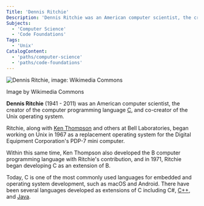 ```yaml
---
Title: 'Dennis Ritchie'
Description: 'Dennis Ritchie was an American computer scientist, the creator of the computer programming language C, and co-creator of the Unix operating system.'
Subjects:
  - 'Computer Science'
  - 'Code Foundations'
Tags:
  - 'Unix'
CatalogContent:
  - 'paths/computer-science'
  - 'paths/code-foundations'
---
```


![Dennis Ritchie, image: Wikimedia Commons](https://raw.githubusercontent.com/Codecademy/docs/main/media/dennis_ritchie.png)

Image by Wikimedia Commons

**Dennis Ritchie** (1941 - 2011) was an American computer scientist, the creator of the computer programming language [C](https://www.codecademy.com/resources/docs/c), and co-creator of the Unix operating system.

Ritchie, along with [Ken Thompson](https://www.codecademy.com/resources/docs/general/ken-thompson) and others at Bell Laboratories, began working on Unix in 1967 as a replacement operating system for the Digital Equipment Corporation's PDP-7 mini computer.

Within this same time, Ken Thompson also developed the B computer programming language with Ritchie's contribution, and in 1971, Ritchie began developing C as an extension of B.

Today, C is one of the most commonly used languages for embedded and operating system development, such as macOS and Android. There have been several languages developed as extensions of C including C#, [C++](https://www.codecademy.com/resources/docs/cpp), and [Java](https://www.codecademy.com/resources/docs/java).
